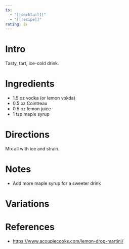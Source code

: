 ```yaml
---
is:
  - "[[cocktail]]"
  - "[[recipe]]"
rating: 👍
---
```

# Intro
Tasty, tart, ice-cold drink.

# Ingredients
* 1.5 oz vodka (or lemon vokda)
* 0.5 oz Cointreau
* 0.5 oz lemon juice
* 1 tsp maple syrup

# Directions
Mix all with ice and strain.

# Notes
* Add more maple syrup for a sweeter drink

# Variations

# References
* https://www.acouplecooks.com/lemon-drop-martini/
